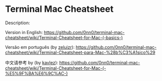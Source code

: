 # Terminal Mac Cheatsheet
Description:

Version in English:
https://github.com/0nn0/terminal-mac-cheatsheet/wiki/Terminal-Cheatsheet-for-Mac-(-basics-)

Versão em português (by [zeluizr](https://github.com/zeluizr)):
https://github.com/0nn0/terminal-mac-cheatsheet/wiki/Terminal-Cheatsheet-para-Mac-%28b%C3%A1sico%29

中文请参考 by (by [kavlez](https://github.com/kavlez)):
https://github.com/0nn0/terminal-mac-cheatsheet/wiki/Terminal-Cheatsheet-for-Mac-(-%E5%9F%BA%E6%9C%AC-) 

